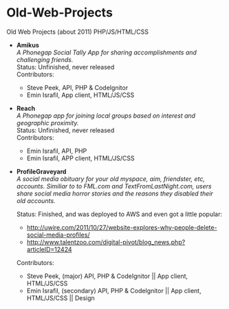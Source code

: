 Old-Web-Projects
================

Old Web Projects (about 2011) PHP/JS/HTML/CSS


- **Amikus**  
  *A Phonegap Social Tally App for sharing accomplishments and challenging friends.*  
  Status: Unfinished, never released  
  Contributors:
  - Steve Peek, API, PHP & CodeIgnitor  
  - Emin Israfil, App client, HTML/JS/CSS  

- **Reach**  
  *A Phonegap app for joining local groups based on interest and geographic proximity.*  
  Status: Unfinished, never released  
  Contributors:
  - Emin Israfil, API, PHP  
  - Emin Israfil, APP client, HTML/JS/CSS  

- **ProfileGraveyard**  
   *A social media obituary for your old myspace, aim, friendster, etc, accounts. 
   Similiar to to FML.com and TextFromLastNight.com, users share social media horror stories and the reasons
   they disabled their old accounts.*
 
   Status: Finished, and was deployed to AWS and even got a little popular:  
  - http://uwire.com/2011/10/27/website-explores-why-people-delete-social-media-profiles/
  - http://www.talentzoo.com/digital-pivot/blog_news.php?articleID=12424
  
  Contributors:
  - Steve Peek, (major) API, PHP & CodeIgnitor || App client, HTML/JS/CSS 
  - Emin Israfil, (secondary) API, PHP & CodeIgnitor || App client, HTML/JS/CSS || Design    
